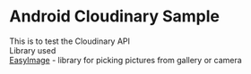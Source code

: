 # Android Cloudinary Sample
This is to test the Cloudinary API
<br/>Library used
<br/> <a href="https://github.com/jkwiecien/EasyImage">EasyImage</a> - library for picking pictures from gallery or camera
